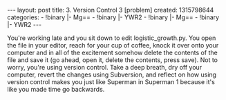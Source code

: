 --- layout: post title: 3. Version Control 3 [problem] created:
1315798644 categories: - !binary |- Mg== - !binary |- YWR2 - !binary |-
Mg== - !binary |- YWR2 ---

You're working late and you sit down to edit logistic\_growth.py. You
open the file in your editor, reach for your cup of coffee, knock it
over onto your computer and in all of the excitement somehow delete the
contents of the file and save it (go ahead, open it, delete the
contents, press save). Not to worry, you're using version control. Take
a deep breath, dry off your computer, revert the changes using
Subversion, and reflect on how using version control makes you just like
Superman in Superman 1 because it's like you made time go backwards.
